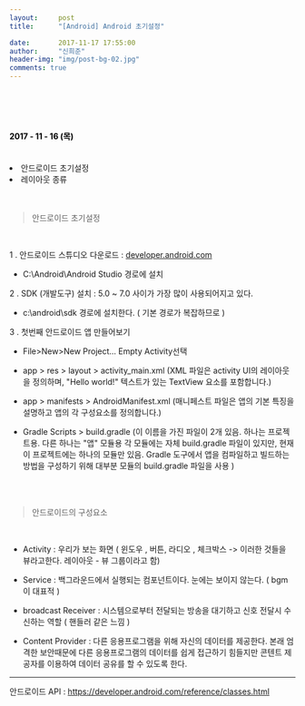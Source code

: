```yaml
---
layout:     post
title:      "[Android] Android 초기설정"

date:       2017-11-17 17:55:00
author:     "신희준"
header-img: "img/post-bg-02.jpg"
comments: true
---
```


<meta name="description" content="Spring스프링 애너테이션 Annotation정리 @Autowired,@Qualifier,@Resource,@Component,@PostConstruct,@Aspect
,@AOP,@POINTCUT,@AROUND,@ADVICE,@RequestMapping,@REPOSITORY,@SERVICE,@COMPONENT
">
<br>
<H4 style ="font-weight:bold; color:black;"> </H4>
<br>
<H4 style ="font-weight:bold; color : black">2017 - 11 - 16 (목)</H4>
<br>
<li>안드로이드 초기설정</li>
<li>레이아웃 종류</li>
<br>
<br>

> 안드로이드 초기설정

<br>

1 . 안드로이드 스튜디오 다운로드 : <a href = "https://developer.android.com">developer.android.com</a>

  - C:\Android\Android Studio 경로에 설치



2 . SDK (개발도구) 설치 : 5.0 ~ 7.0 사이가 가장 많이 사용되어지고 있다.   

  - c:\android\sdk 경로에 설치한다. ( 기본 경로가 복잡하므로 )


3 . 첫번째 안드로이드 앱 만들어보기

  - File>New>New Project...  Empty Activity선택

  - app > res > layout > activity_main.xml (XML 파일은 activity UI의 레이아웃을 정의하며, "Hello world!" 텍스트가 있는 TextView 요소를 포함합니다.)

  - app > manifests > AndroidManifest.xml (매니페스트 파일은 앱의 기본 특징을 설명하고 앱의 각 구성요소를 정의합니다.)

  - Gradle Scripts > build.gradle (이 이름을 가진 파일이 2개 있음. 하나는 프로젝트용. 다른 하나는 "앱" 모듈용 각 모듈에는 자체 build.gradle 파일이 있지만, 현재 이 프로젝트에는 하나의 모듈만 있음. Gradle 도구에서 앱을 컴파일하고 빌드하는 방법을 구성하기 위해 대부분 모듈의 build.gradle 파일을 사용 )


<br><br>

> 안드로이드의 구성요소

<br>

- Activity : 우리가 보는 화면 ( 윈도우 , 버튼, 라디오 , 체크박스 -> 이러한 것들을 뷰라고한다. 레이아웃 - 뷰 그룹이라고 함)


- Service : 백그라운드에서 실행되는 컴포넌트이다. 눈에는 보이지 않는다. ( bgm 이 대표적 )

- broadcast Receiver : 시스템으로부터 전달되는 방송을 대기하고 신호 전달시 수신하는 역할 ( 핸들러 같은 느낌 )

- Content Provider : 다른 응용프로그램을 위해 자신의 데이터를 제공한다. 본래 엄격한 보안때문에 다른 응용프로그램의 데이터를 쉽게 접근하기 힘들지만 콘텐트 제공자를 이용하여 데이터 공유를 할 수 있도록 한다.


******

안드로이드 API : <a href="https://developer.android.com/reference/classes.html">https://developer.android.com/reference/classes.html</a>

